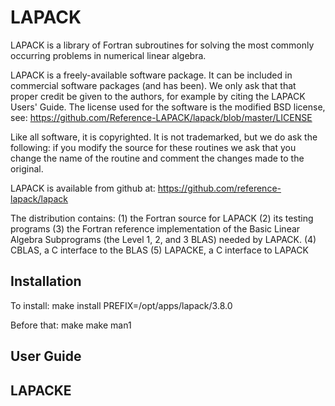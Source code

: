 # LAPACK

LAPACK is a library of Fortran subroutines for solving the most commonly
occurring problems in numerical linear algebra.

LAPACK is a freely-available software package. It can be included in commercial
software packages (and has been). We only ask that that proper credit be given
to the authors, for example by citing the LAPACK Users' Guide. The license used
for the software is the modified BSD license, see:
https://github.com/Reference-LAPACK/lapack/blob/master/LICENSE

Like all software, it is copyrighted. It is not trademarked, but we do ask the
following: if you modify the source for these routines we ask that you change
the name of the routine and comment the changes made to the original.

LAPACK is available from github at:
https://github.com/reference-lapack/lapack

The distribution contains:
 (1) the Fortran source for LAPACK
 (2) its testing programs
 (3) the Fortran reference implementation of the Basic Linear Algebra Subprograms (the Level 1, 2, and 3 BLAS) needed by
LAPACK.
 (4) CBLAS, a C interface to the BLAS 
 (5) LAPACKE, a C interface to LAPACK

## Installation

To install:
make install PREFIX=/opt/apps/lapack/3.8.0

Before that:
make
make man1

## User Guide

## LAPACKE

